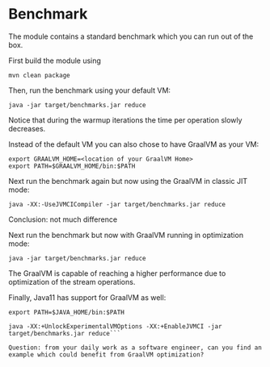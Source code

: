 # Benchmark

The module contains a standard benchmark which you can run out of the box.

First build the module using

``mvn clean package``

Then, run the benchmark using your default VM:

```
java -jar target/benchmarks.jar reduce
```

Notice that during the warmup iterations the time per operation slowly decreases.

Instead of the default VM you can also chose to have GraalVM as your VM:

```
export GRAALVM_HOME=<location of your GraalVM Home>
export PATH=$GRAALVM_HOME/bin:$PATH
```

Next run the benchmark again but now using the GraalVM in classic JIT mode:

```java -XX:-UseJVMCICompiler -jar target/benchmarks.jar reduce```

Conclusion: not much difference

Next run the benchmark but now with GraalVM running in optimization mode:

```java -jar target/benchmarks.jar reduce```

The GraalVM is capable of reaching a higher performance due to optimization of the stream operations.

Finally, Java11 has support for GraalVM as well:

```export JAVA_HOME=<path to your Java 11>
export PATH=$JAVA_HOME/bin:$PATH

java -XX:+UnlockExperimentalVMOptions -XX:+EnableJVMCI -jar target/benchmarks.jar reduce```

Question: from your daily work as a software engineer, can you find an example which could benefit from GraalVM optimization?



